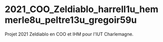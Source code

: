 # 2021_COO_Zeldiablo_harrell1u_hemmerle8u_peltre13u_gregoir59u
Projet 2021 Zeldiablo en COO et IHM pour l'IUT Charlemagne.
